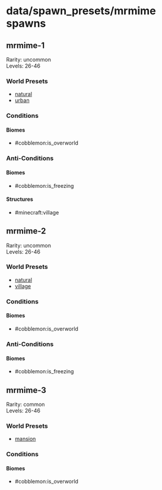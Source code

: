 # data/spawn_presets/mrmime spawns  
  
## mrmime-1  
Rarity: uncommon  
Levels: 26-46  
  
### World Presets  
* [natural](/data/world_presets/natural.md)  
* [urban](/data/world_presets/urban.md)  
  
### Conditions  
  
#### Biomes  
  * #cobblemon:is_overworld
  
  
### Anti-Conditions  
  
#### Biomes  
  * #cobblemon:is_freezing
  
  
#### Structures  
  * #minecraft:village
  
  
## mrmime-2  
Rarity: uncommon  
Levels: 26-46  
  
### World Presets  
* [natural](/data/world_presets/natural.md)  
* [village](/data/world_presets/village.md)  
  
### Conditions  
  
#### Biomes  
  * #cobblemon:is_overworld
  
  
### Anti-Conditions  
  
#### Biomes  
  * #cobblemon:is_freezing
  
  
## mrmime-3  
Rarity: common  
Levels: 26-46  
  
### World Presets  
* [mansion](/data/world_presets/mansion.md)  
  
### Conditions  
  
#### Biomes  
  * #cobblemon:is_overworld
  
